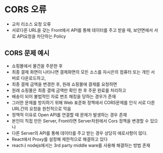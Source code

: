 # CORS 오류

- 교차 리소스 요청 오류
- 서로다른 URL을 갖는 Front에서 API를 통해 데이터를 주고 받을 때,
  보안면에서 서로 API요청을 차단하는 Policy

## CORS 문제 예시

- 쇼핑몰에서 물건을 주문한 후
- 최종 결제 화면이 나타나면 결제화면의 모든 소스를 자시은의 컴퓨터
  또는 개인 서버로 다운로드하고,
- 최종 결제 금액을 변경한 후, 원래 쇼핑몰에 결제를 요청하면
- 원래 쇼핑몰은 최종 결제 금액만 확인 한 후 주문 완료를 처리하고
- 배송이 되어 불법적인 자료 변조 해킹을 당하는 경우가 존재
- 그러한 문제를 방지하기 위해 Web 표준화 정책에서 CORS문제를 인식
  서로 다른 URL간의 요청을 원천적으로 막음
- 정책적 이유로 Open API를 연결할 때 문제가 발생하는 경우 존재
- 본인이 직접 만든 Server, Front라면 Server차원에서 Cors 정책을 변경할 수 있으나
- 다른 Server의 API를 통해 데이터를 주고 받는 경우 상당히 애로사항이 많다.
- React에서 Proxy를 설정해 제한적으로 해결하고 있다
- react나 nodejs에서는 3rd party middle ware를 사용해 해결하는 방법 존재
